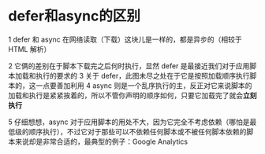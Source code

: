 
# defer和async的区别

1 defer 和 async 在网络读取（下载）这块儿是一样的，都是异步的（相较于 HTML 解析）

2 它俩的差别在于脚本下载完之后何时执行，显然 defer 是最接近我们对于应用脚本加载和执行的要求的
3 关于 defer，此图未尽之处在于它是按照加载顺序执行脚本的，这一点要善加利用
4 async 则是一个乱序执行的主，反正对它来说脚本的加载和执行是紧紧挨着的，所以不管你声明的顺序如何，只要它加载完了就会**立刻执行**

5 仔细想想，async 对于应用脚本的用处不大，因为它完全不考虑依赖（哪怕是最低级的顺序执行），不过它对于那些可以不依赖任何脚本或不被任何脚本依赖的脚本来说却是非常合适的，最典型的例子：Google Analytics